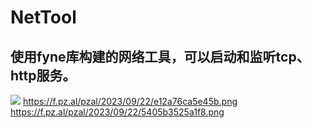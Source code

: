 # NetTool
## 使用fyne库构建的网络工具，可以启动和监听tcp、http服务。
![](https://f.pz.al/pzal/2023/09/22/5405b3525a1f8.png)
https://f.pz.al/pzal/2023/09/22/e12a76ca5e45b.png
https://f.pz.al/pzal/2023/09/22/5405b3525a1f8.png
